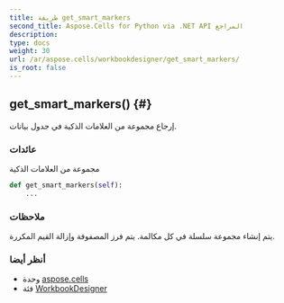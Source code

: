 ```yaml
---
title: طريقة get_smart_markers
second_title: Aspose.Cells for Python via .NET API المراجع
description:
type: docs
weight: 30
url: /ar/aspose.cells/workbookdesigner/get_smart_markers/
is_root: false
---
```

##  get_smart_markers() {#}
إرجاع مجموعة من العلامات الذكية في جدول بيانات.


###  عائدات

مجموعة من العلامات الذكية


```python
def get_smart_markers(self):
    ...
```


###  ملاحظات

يتم إنشاء مجموعة سلسلة في كل مكالمة. يتم فرز المصفوفة وإزالة القيم المكررة.


###  أنظر أيضا

* وحدة [aspose.cells](../../)
* فئة [WorkbookDesigner](/cells/python-net/ar/aspose.cells/workbookdesigner)
